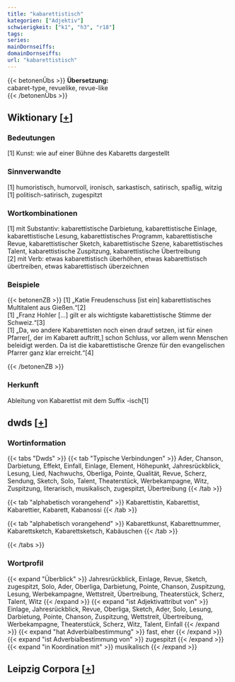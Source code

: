 ```yaml
---
title: "kabarettistisch"
kategorien: ["Adjektiv"]
schwierigkeit: ["k1", "h3", "r18"]
tags:
series:
mainDornseiffs:
domainDornseiffs:
url: "kabarettistisch"
---
```


{{< betonenÜbs >}}
**Übersetzung:**  
cabaret-type, revuelike, revue-like  
{{< /betonenÜbs >}}

## Wiktionary [[+](https://de.wiktionary.org/wiki/kabarettistisch)]

### Bedeutungen
[1] Kunst: wie auf einer Bühne des Kabaretts dargestellt  

### Sinnverwandte
[1] humoristisch, humorvoll, ironisch, sarkastisch, satirisch, spaßig, witzig  
[1] politisch-satirisch, zugespitzt  

### Wortkombinationen
[1] mit Substantiv: kabarettistische Darbietung, kabarettistische Einlage, kabarettistische Lesung, kabarettistisches Programm, kabarettistische Revue, kabarettistischer Sketch, kabarettistische Szene, kabarettistisches Talent, kabarettistische Zuspitzung, kabarettistische Übertreibung  
[2] mit Verb: etwas kabarettistisch überhöhen, etwas kabarettistisch übertreiben, etwas kabarettistisch überzeichnen  

### Beispiele
{{< betonenZB >}}
[1] „Katie Freudenschuss [ist ein] kabarettistisches Multitalent aus Gießen.“[2]  
[1] „Franz Hohler […] gilt er als wichtigste kabarettistische Stimme der Schweiz.“[3]  
[1] „Da, wo andere Kabarettisten noch einen drauf setzen, ist für einen Pfarrer[, der im Kabarett auftritt,] schon Schluss, vor allem wenn Menschen beleidigt werden. Da ist die kabarettistische Grenze für den evangelischen Pfarrer ganz klar erreicht.“[4]  

{{< /betonenZB >}}
### Herkunft
Ableitung von Kabarettist mit dem Suffix -isch[1]  



## dwds [[+](https://www.dwds.de/wb/kabarettistisch)]

### Wortinformation
{{< tabs "Dwds" >}}
{{< tab "Typische Verbindungen" >}}
Ader, Chanson, Darbietung, Effekt, Einfall, Einlage, Element, Höhepunkt, Jahresrückblick, Lesung, Lied, Nachwuchs, Oberliga, Pointe, Qualität, Revue, Scherz, Sendung, Sketch, Solo, Talent, Theaterstück, Werbekampagne, Witz, Zuspitzung, literarisch, musikalisch, zugespitzt, Übertreibung
{{< /tab >}}

{{< tab "alphabetisch vorangehend" >}}
Kabarettistin, Kabarettist, Kabarettier, Kabarett, Kabanossi
{{< /tab >}}

{{< tab "alphabetisch vorangehend" >}}
Kabarettkunst, Kabarettnummer, Kabarettsketch, Kabarettsketsch, Kabäuschen
{{< /tab >}}

{{< /tabs >}}

### Wortprofil
{{< expand "Überblick" >}} Jahresrückblick, Einlage, Revue, Sketch, zugespitzt, Solo, Ader, Oberliga, Darbietung, Pointe, Chanson, Zuspitzung, Lesung, Werbekampagne, Wettstreit, Übertreibung, Theaterstück, Scherz, Talent, Witz {{< /expand >}}
{{< expand "ist Adjektivattribut von" >}} Einlage, Jahresrückblick, Revue, Oberliga, Sketch, Ader, Solo, Lesung, Darbietung, Pointe, Chanson, Zuspitzung, Wettstreit, Übertreibung, Werbekampagne, Theaterstück, Scherz, Witz, Talent, Einfall {{< /expand >}}
{{< expand "hat Adverbialbestimmung" >}} fast, eher {{< /expand >}}
{{< expand "ist Adverbialbestimmung von" >}} zugespitzt {{< /expand >}}
{{< expand "in Koordination mit" >}} musikalisch {{< /expand >}}

## Leipzig Corpora [[+](https://corpora.uni-leipzig.de/en/res?word=kabarettistisch&corpusId=deu_newscrawl-public_2018)]


